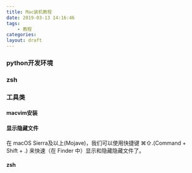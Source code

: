 ```yaml
---
title: Mac装机教程
date: 2019-03-13 14:16:46
tags: 
    - 教程
categories: 
layout: draft
---
```




### python开发环境



### zsh

### 工具类
#### macvim安装



#### 显示隐藏文件
在 macOS Sierra及以上(Mojave)，我们可以使用快捷键 ⌘⇧.(Command + Shift + .) 来快速（在 Finder 中）显示和隐藏隐藏文件了。


#### zsh


#### 


